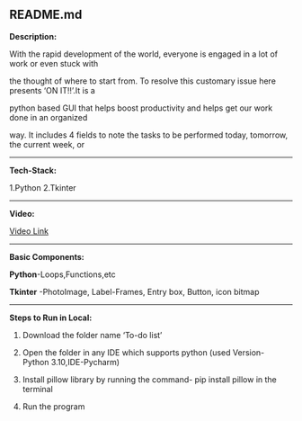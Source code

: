 ## README.md

**Description:**

With the rapid development of the world, everyone is engaged in a lot of work or even stuck with

the thought of where to start from. To resolve this customary issue here presents ‘ON IT!!’.It is a

python based GUI that helps boost productivity and helps get our work done in an organized

way. It includes 4 fields to note the tasks to be performed today, tomorrow, the current week, or

----------------------------------------------------------------------------------------------------------------------
**Tech-Stack:**

1.Python
2.Tkinter

---------------------------------------------------------------------------------------------------------------------------
**Video:**

[Video Link](https://drive.google.com/file/d/19s8E6qCUjR9Du1qNaTrbOPS3vwytF1es/view?usp=sharing)

-----------------------------------------------------------------------------------------------------------------------------
**Basic Components:**

**Python**-Loops,Functions,etc

**Tkinter** -PhotoImage, Label-Frames, Entry box, Button, icon bitmap


---------------------------------------------------------------------------------------------------------------------------------
**Steps to Run in Local:**
1. Download the folder name ‘To-do list’

2. Open the folder in any IDE which supports python (used Version- Python 3.10,IDE-Pycharm)

3. Install pillow library by running the command- pip install pillow in the terminal

4. Run the program

